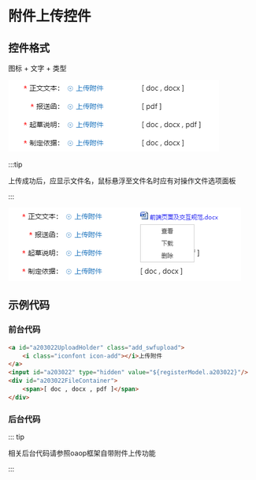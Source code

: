 # 附件上传控件

## 控件格式

图标 + 文字 + 类型

![An image](../../images/upload.png)

:::tip

上传成功后，应显示文件名，鼠标悬浮至文件名时应有对操作文件选项面板

:::

![An image](../../images/uploadsucc.png)

## 示例代码

### 前台代码

```html
<a id="a203022UploadHolder" class="add_swfupload">
    <i class="iconfont icon-add"></i>上传附件
</a>
<input id="a203022" type="hidden" value="${registerModel.a203022}"/>
<div id="a203022FileContainer">
    <span>[ doc , docx , pdf ]</span>
</div>
```

### 后台代码

::: tip

相关后台代码请参照oaop框架自带附件上传功能

:::